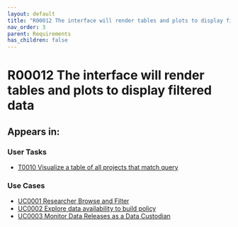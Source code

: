 ```yaml
---
layout: default
title: "R00012 The interface will render tables and plots to display filtered data &#x2705; "
nav_order: 3
parent: Requirements
has_children: false
---
```


# R00012 The interface will render tables and plots to display filtered data

## Appears in:


### User Tasks

-   [T0010 Visualize a table of all projects that match query](../user-tasks/t0010-visualize-a-table-of-all-projects-that-match-query.md)


### Use Cases

-   [UC0001 Researcher Browse and Filter](../use-cases/uc0001-researcher-browse-and-filter.md)
-   [UC0002 Explore data availability to build policy](../use-cases/uc0002-explore-data-availability-to-build-policy.md)
-   [UC0003 Monitor Data Releases as a Data Custodian](../use-cases/uc0003-monitor-data-releases-as-a-data-custodian.md)
